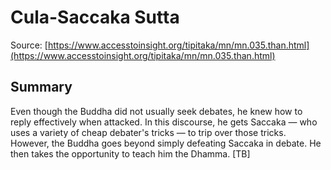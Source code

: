 # Cula-Saccaka Sutta



Source: [https://www.accesstoinsight.org/tipitaka/mn/mn.035.than.html](https://www.accesstoinsight.org/tipitaka/mn/mn.035.than.html)



## Summary

Even though the Buddha did not usually seek debates, he knew how to reply effectively when attacked. In this discourse, he gets Saccaka — who uses a variety of cheap debater's tricks — to trip over those tricks. However, the Buddha goes beyond simply defeating Saccaka in debate. He then takes the opportunity to teach him the Dhamma. [TB]